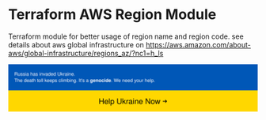 # Terraform AWS Region Module

Terraform module for better usage of region name and region code.
see details about aws global infrastructure on https://aws.amazon.com/about-aws/global-infrastructure/regions_az/?nc1=h_ls

[![SWUbanner](https://raw.githubusercontent.com/vshymanskyy/StandWithUkraine/main/banner2-direct.svg)](https://github.com/vshymanskyy/StandWithUkraine/blob/main/docs/README.md)
